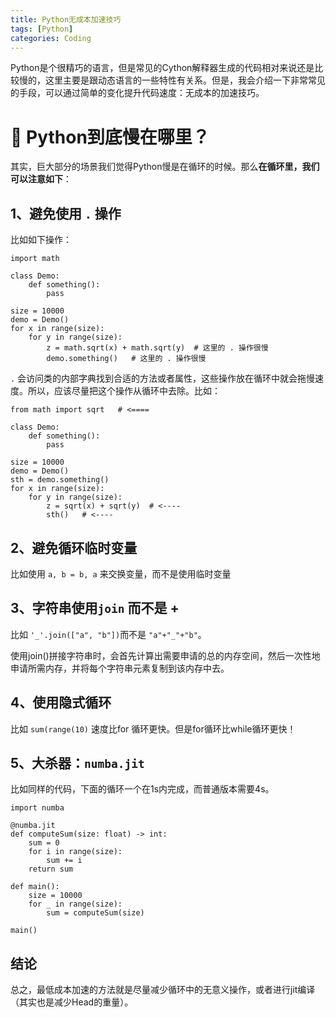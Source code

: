 ```yaml
---
title: Python无成本加速技巧
tags: [Python]
categories: Coding
---
```


Python是个很精巧的语言，但是常见的Cython解释器生成的代码相对来说还是比较慢的，这里主要是跟动态语言的一些特性有关系。但是，我会介绍一下非常常见的手段，可以通过简单的变化提升代码速度：无成本的加速技巧。

# :palm_tree: Python到底慢在哪里？

其实，巨大部分的场景我们觉得Python慢是在循环的时候。那么**在循环里，我们可以注意如下**：

## 1、避免使用 `.` 操作

比如如下操作：

```python=
import math

class Demo:
    def something():
        pass

size = 10000
demo = Demo()
for x in range(size):
    for y in range(size):
        z = math.sqrt(x) + math.sqrt(y)  # 这里的 . 操作很慢
        demo.something()   # 这里的 . 操作很慢
```

`.` 会访问类的内部字典找到合适的方法或者属性，这些操作放在循环中就会拖慢速度。所以，应该尽量把这个操作从循环中去除。比如：

```python=
from math import sqrt   # <==== 

class Demo:
    def something():
        pass

size = 10000
demo = Demo()
sth = demo.something()
for x in range(size):
    for y in range(size):
        z = sqrt(x) + sqrt(y)  # <----
        sth()   # <----
```

## 2、避免循环临时变量

比如使用 `a, b = b, a` 来交换变量，而不是使用临时变量

## 3、字符串使用`join` 而不是 +

比如 `'_'.join(["a", "b"])`而不是 `"a"+"_"+"b"`。

使用join()拼接字符串时，会首先计算出需要申请的总的内存空间，然后一次性地申请所需内存，并将每个字符串元素复制到该内存中去。

## 4、使用隐式循环

比如 `sum(range(10)` 速度比for 循环更快。但是for循环比while循环更快！

## 5、大杀器：`numba.jit`

比如同样的代码，下面的循环一个在1s内完成，而普通版本需要4s。

```python=
import numba

@numba.jit
def computeSum(size: float) -> int:
    sum = 0
    for i in range(size):
        sum += i
    return sum

def main():
    size = 10000
    for _ in range(size):
        sum = computeSum(size)

main()
```

## 结论

总之，最低成本加速的方法就是尽量减少循环中的无意义操作，或者进行jit编译（其实也是减少Head的重量）。

